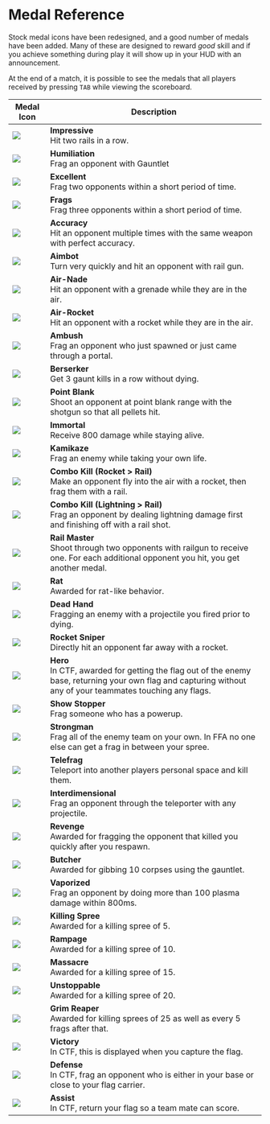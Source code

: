 # Medal Reference

Stock medal icons have been redesigned, and a good number of medals have been added. Many of these are designed to reward *good* skill and if you achieve something during play it will show up in your HUD with an announcement.

At the end of a match, it is possible to see the medals that all players received by pressing `TAB` while viewing the scoreboard.

Medal Icon | Description
---------- | -----------
![](images/medals/medal_impressive.png) | **Impressive**<br>Hit two rails in a row.
![](images/medals/medal_gauntlet.png) | **Humiliation**<br>Frag an opponent with Gauntlet
![](images/medals/medal_excellent.png) | **Excellent**<br>Frag two opponents within a short period of time.
![](images/medals/medal_frags.png) | **Frags**<br>Frag three opponents within a short period of time.
![](images/medals/medal_accuracy.png) | **Accuracy**<br>Hit an opponent multiple times with the same weapon with perfect accuracy.
![](images/medals/medal_aimbot.png) | **Aimbot**<br>Turn very quickly and hit an opponent with rail gun.
![](images/medals/medal_airnade.png) | **Air-Nade**<br>Hit an opponent with a grenade while they are in the air.
![](images/medals/medal_airrocket.png) | **Air-Rocket**<br>Hit an opponent with a rocket while they are in the air.
![](images/medals/medal_ambush.png) | **Ambush**<br>Frag an opponent who just spawned or just came through a portal.
![](images/medals/medal_berserker.png) | **Berserker**<br>Get 3 gaunt kills in a row without dying.
![](images/medals/medal_fullsg.png) | **Point Blank**<br>Shoot an opponent at point blank range with the shotgun so that all pellets hit.
![](images/medals/medal_immortality.png) | **Immortal**<br>Receive 800 damage while staying alive. 
![](images/medals/medal_kamikaze.png) | **Kamikaze**<br>Frag an enemy while taking your own life.
![](images/medals/medal_rocketrail.png) | **Combo Kill (Rocket > Rail)**<br>Make an opponent fly into the air with a rocket, then frag them with a rail.
![](images/medals/medal_lgrail.png) | **Combo Kill (Lightning > Rail)**<br>Frag an opponent by dealing lightning damage first and finishing off with a rail shot.
![](images/medals/medal_multirail.png) | **Rail Master**<br>Shoot through two opponents with railgun to receive one. For each additional opponent you hit, you get another medal.
![](images/medals/medal_rat.png) | **Rat**<br>Awarded for rat-like behavior.
![](images/medals/medal_grave.png) | **Dead Hand**<br>Fragging an enemy with a projectile you fired prior to dying.
![](images/medals/medal_rocketsniper.png) | **Rocket Sniper**<br>Directly hit an opponent far away with a rocket.
![](images/medals/medal_star.png) | **Hero**<br>In CTF, awarded for getting the flag out of the enemy base, returning your own flag and capturing without any of your teammates touching any flags.
![](images/medals/medal_stopper.png) | **Show Stopper**<br>Frag someone who has a powerup.
![](images/medals/medal_strongman.png) | **Strongman**<br>Frag all of the enemy team on your own. In FFA no one else can get a frag in between your spree.
![](images/medals/medal_telefrag.png) | **Telefrag**<br>Teleport into another players personal space and kill them.
![](images/medals/medal_teleprojectile.png) | **Interdimensional**<br>Frag an opponent through the teleporter with any projectile.
![](images/medals/medal_revenge.png) | **Revenge**<br>Awarded for fragging the opponent that killed you quickly after you respawn.
![](images/medals/medal_butcher.png) | **Butcher**<br>Awarded for gibbing 10 corpses using the gauntlet.
![](images/medals/medal_vaporized.png) | **Vaporized**<br>Frag an opponent by doing more than 100 plasma damage within 800ms.
![](images/medals/medal_killspree10.png) | **Killing Spree**<br>Awarded for a killing spree of 5.
![](images/medals/medal_killspree20.png) | **Rampage**<br>Awarded for a killing spree of 10.
![](images/medals/medal_killspree30.png) | **Massacre**<br>Awarded for a killing spree of 15.
![](images/medals/medal_killspree40.png) | **Unstoppable**<br>Awarded for a killing spree of 20.
![](images/medals/medal_killspree50.png) | **Grim Reaper**<br>Awarded for killing sprees of 25 as well as every 5 frags after that.
![](images/medals/medal_capture.png) | **Victory**<br>In CTF, this is displayed when you capture the flag.
![](images/medals/medal_defend.png) | **Defense**<br>In CTF, frag an opponent who is either in your base or close to your flag carrier.
![](images/medals/medal_assist.png) | **Assist**<br>In CTF, return your flag so a team mate can score.

